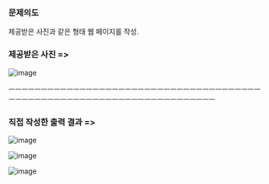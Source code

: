 ### 문제의도
제공받은 사진과 같은 형태 웹 페이지를 작성.

### 제공받은 사진 =>


![image](https://github.com/LeeKunH/NIPA_Seoul_Web/assets/139840981/4d565fae-f5c1-4f92-9e67-a5a710552d66)


ㅡㅡㅡㅡㅡㅡㅡㅡㅡㅡㅡㅡㅡㅡㅡㅡㅡㅡㅡㅡㅡㅡㅡㅡㅡㅡㅡㅡㅡㅡㅡㅡㅡㅡㅡㅡㅡㅡㅡㅡㅡㅡㅡㅡㅡㅡㅡㅡㅡㅡㅡㅡㅡㅡㅡㅡㅡㅡㅡㅡㅡㅡㅡㅡㅡㅡㅡㅡㅡㅡㅡ


### 직접 작성한 출력 결과 =>


![image](https://github.com/LeeKunH/NIPA_Seoul_Web/assets/139840981/d5debd08-ffbb-474c-857d-68798069fe63)


![image](https://github.com/LeeKunH/NIPA_Seoul_Web/assets/139840981/ed0c66ff-662c-436f-8e07-810e27e3450a)


![image](https://github.com/LeeKunH/NIPA_Seoul_Web/assets/139840981/d232360e-4815-47fd-8570-fe7a3c5779a1)
